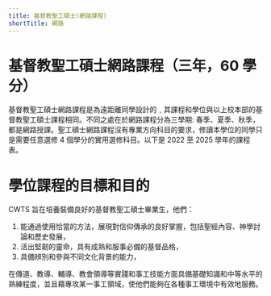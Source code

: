 ```yaml
---
title: 基督教聖工碩士(網路課程)
shortTitle: 網路
---
```


# 基督教聖工碩士網路課程（三年，60 學分）

基督教聖工碩士網路課程是為遠距離同學設計的﹐其課程和學位與以上校本部的基督教聖工碩士課程相同。不同之處在於網路課程分為三學期: 春季、夏季、秋季，都是網路授課。聖工碩士網路課程沒有專業方向科目的要求，修讀本學位的同學只是需要任意選修 4 個學分的實用選修科目。以下是 2022 至 2025 學年的課程表。

# 學位課程的目標和目的

CWTS 旨在培養裝備良好的基督教聖工碩士畢業生，他們：

1. 能通過使用恰當的方法，展現對信仰傳承的良好掌握，包括聖經內容、神學討論和歷史發展，
2. 活出堅韌的靈命，具有成熟和服事必備的基督品格，
3. 具備辨別和參與不同文化背景的能力，

在傳道、教導、輔導、教會領導等實踐和事工技能方面具備基礎知識和中等水平的熟練程度，並且藉專攻某一事工領域，使他們能夠在各種事工環境中有效地服務。
